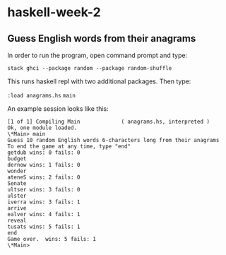 # haskell-week-2
## Guess English words from their anagrams

In order to run the program, open command prompt and type:

`stack ghci --package random --package random-shuffle`

This runs haskell repl with two additional packages. Then type:

`:load anagrams.hs`
`main`

An example session looks like this:

```Prelude> :load anagrams.hs
[1 of 1] Compiling Main             ( anagrams.hs, interpreted )
Ok, one module loaded.
\*Main> main
Guess 10 random English words 6-characters long from their anagrams
To end the game at any time, type "end"
getdub wins: 0 fails: 0
budget
dernow wins: 1 fails: 0
wonder
ateneS wins: 2 fails: 0
Senate
ultser wins: 3 fails: 0
ulster
iverra wins: 3 fails: 1
arrive
ealver wins: 4 fails: 1
reveal
tusats wins: 5 fails: 1
end
Game over.  wins: 5 fails: 1
\*Main>
```
